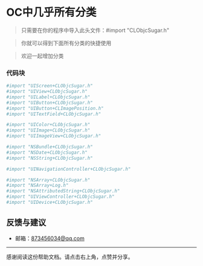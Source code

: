  # OC中几乎所有分类

> 只需要在你的程序中导入此头文件：#import "CLObjcSugar.h"

>你就可以得到下面所有分类的快捷使用

>欢迎一起增加分类


 ### 代码块
``` python
#import "UIScreen+CLObjcSugar.h"
#import "UIView+CLObjcSugar.h"
#import "UILabel+CLObjcSugar.h"
#import "UIButton+CLObjcSugar.h"
#import "UIButton+CLImagePosition.h"
#import "UITextField+CLObjcSugar.h"

#import "UIColor+CLObjcSugar.h"
#import "UIImage+CLObjcSugar.h"
#import "UIImageView+CLObjcSugar.h"

#import "NSBundle+CLObjcSugar.h"
#import "NSDate+CLObjcSugar.h"
#import "NSString+CLObjcSugar.h"

#import "UINavigationController+CLObjcSugar.h"

#import "NSArray+CLObjcSugar.h"
#import "NSArray+Log.h"
#import "NSAttributedString+CLObjcSugar.h"
#import "UIViewController+CLObjcSugar.h"
#import "UIDevice+CLObjcSugar.h"


```


 ## 反馈与建议
- 邮箱：<873456034@qq.com>

---------
感谢阅读这份帮助文档。请点击右上角，点赞并分享。


